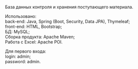 База данных контроля и хранения поступающего материала.  

Использовано:  
back-end: Java, Spring (Boot, Security, Data JPA), Thymeleaf;  
front-end: HTML, Bootstrap;  
БД: MySQL;  
Сборка продукта: Apache Maven;  
Работа с Excel: Apache POI.  

Для первого входа:  
login: admin;  
password: admin.  
